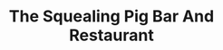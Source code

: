 ---
title: "The Squealing Pig Bar And Restaurant"
address: "The Diamond, Monaghan, Co. Monaghan"
tel: "+353 (0)42 49 550"
county: "Monaghan"
category: "American Restaurants"
type: "Content"
lat: "54.24240493774414"
lng: "-6.972944736480713"
---